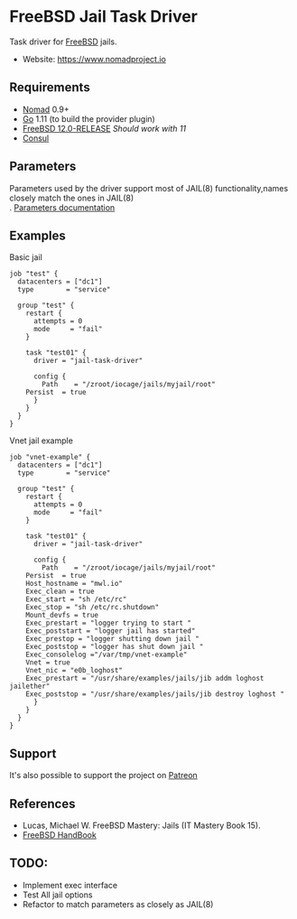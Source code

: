 FreeBSD Jail Task Driver
===========================

Task driver for [FreeBSD](https://www.freebsd.org/) jails. 


- Website: https://www.nomadproject.io

Requirements
------------

- [Nomad](https://www.nomadproject.io/downloads.html) 0.9+
- [Go](https://golang.org/doc/install) 1.11 (to build the provider plugin)
- [FreeBSD 12.0-RELEASE](https://www.freebsd.org/where.html) *Should work with 11*
- [Consul](https://releases.hashicorp.com/consul/1.5.2/consul_1.5.2_freebsd_amd64.zip)


Parameters
-----------
Parameters used by the driver support most of JAIL(8) functionality,names closely match the ones in 
JAIL(8)  
.
[Parameters documentation ](https://github.com/cneira/jail-task-driver/blob/master/Parameters.md)  

Examples 
---------

Basic jail 

```hcl
job "test" {
  datacenters = ["dc1"]
  type        = "service"

  group "test" {
    restart {
      attempts = 0
      mode     = "fail"
    }

    task "test01" {
      driver = "jail-task-driver"

      config {
        Path    = "/zroot/iocage/jails/myjail/root"
	Persist  = true
      }
    }
  }
}
```
Vnet jail example 

```hcl
job "vnet-example" {
  datacenters = ["dc1"]
  type        = "service"

  group "test" {
    restart {
      attempts = 0
      mode     = "fail"
    }

    task "test01" {
      driver = "jail-task-driver"

      config {
        Path    = "/zroot/iocage/jails/myjail/root"
	Persist  = true
 	Host_hostname = "mwl.io"
	Exec_clean = true	
	Exec_start = "sh /etc/rc"
	Exec_stop = "sh /etc/rc.shutdown"
	Mount_devfs = true
	Exec_prestart = "logger trying to start "	
	Exec_poststart = "logger jail has started"	
	Exec_prestop = "logger shutting down jail "	
	Exec_poststop = "logger has shut down jail "	
	Exec_consolelog ="/var/tmp/vnet-example"
	Vnet = true
	Vnet_nic = "e0b_loghost"
	Exec_prestart = "/usr/share/examples/jails/jib addm loghost jailether"
	Exec_poststop = "/usr/share/examples/jails/jib destroy loghost "
      }
    }
  }
}
```

## Support

It's also possible to support the project on [Patreon](https://www.patreon.com/neirac)


## References

- Lucas, Michael W. FreeBSD Mastery: Jails (IT Mastery Book 15). 
- [FreeBSD HandBook](https://www.freebsd.org/doc/en_US.ISO8859-1/books/handbook/)

 TODO:
-------

* Implement exec interface
* Test All jail options
* Refactor to match parameters as closely as JAIL(8)
